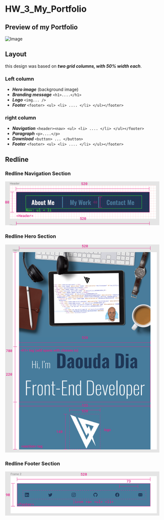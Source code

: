 # HW_3_My_Portfolio

## Preview of my Portfolio

![Image](images/screeshoot-My-portfolio.png)

## Layout

this design was based on ***two grid columns, with 50% width each***.

### Left column
* ***Hero image*** (background image)
* ***Branding message*** `<h1>....</h1>`
* ***Logo*** `<img... />`
* ***Footer*** `<footer> <ul> <li> .... </li> </ul></footer>`

### right column
* ***Navigation*** `<header><nav> <ul> <li> .... </li> </ul></footer>`
* ***Paragraph*** `<p>....</p>`
* ***Download*** `<button> ... </button>`
* ***Footer*** `<footer> <ul> <li> .... </li> </ul></footer>`

## Redline

### Redline Navigation Section

![Image](images/logo-redline-header.png)

### Redline Hero Section

![Image](images/logo-redline-hero.png)

### Redline Footer Section

![Image](images/logo-redline-footer.png)
